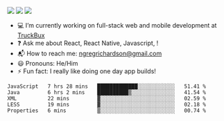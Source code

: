 [![](https://badgen.net/twitter/follow/ngregrichardson?icon=twitter)](https://twitter.com/ngregrichardson)
[![](https://badgen.net/badge/Support%20Me%20On/Ko%2Dfi/blue?icon=kofi)](https://ko-fi.com/ngregrichardson)
[![](https://badgen.net/badge/Support%20Me%20On/Liberapay/yellow)](https://liberapay.com/ngregrichardson)

- :computer: I’m currently working on full-stack web and mobile development at [TruckBux](https://truckbux.com)
- :question: Ask me about React, React Native, Javascript, !
- :mailbox_with_mail: How to reach me: <a href="mailto:ngregrichardson@gmail.com">ngregrichardson@gmail.com</a>
- :smiley: Pronouns: He/Him
- :zap: Fun fact: I really like doing one day app builds!

<!--START_SECTION:waka-->
```text
JavaScript   7 hrs 28 mins   █████████████░░░░░░░░░░░░   51.41 % 
Java         6 hrs 2 mins    ██████████▒░░░░░░░░░░░░░░   41.54 % 
XML          22 mins         ▓░░░░░░░░░░░░░░░░░░░░░░░░   02.59 % 
LESS         19 mins         ▓░░░░░░░░░░░░░░░░░░░░░░░░   02.18 % 
Properties   6 mins          ▒░░░░░░░░░░░░░░░░░░░░░░░░   00.74 % 
```
<!--END_SECTION:waka-->
